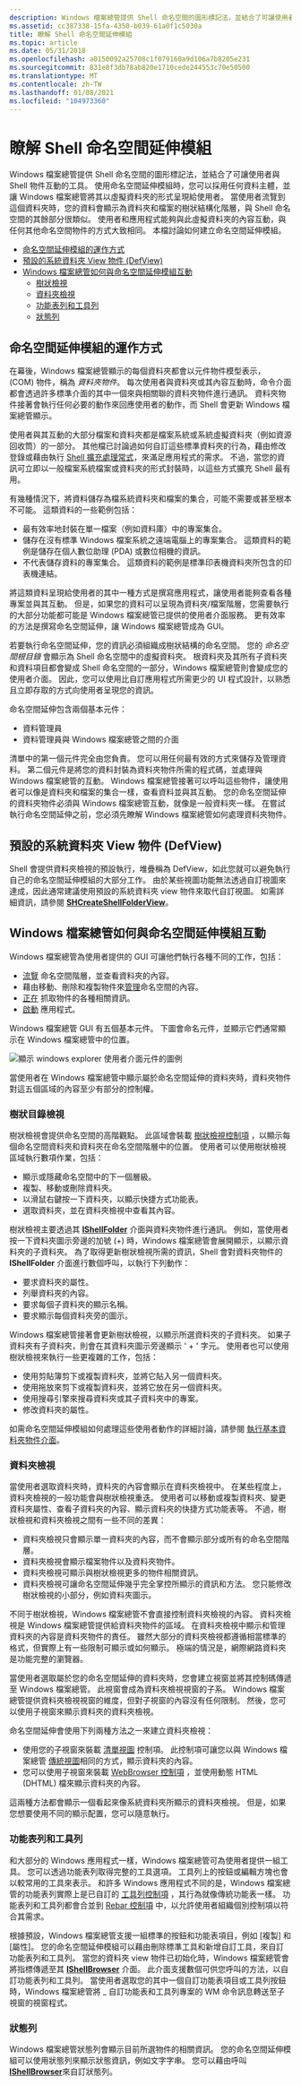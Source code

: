 ```yaml
---
description: Windows 檔案總管提供 Shell 命名空間的圖形標記法，並結合了可讓使用者與 Shell 物件互動的工具。
ms.assetid: cc387338-15fa-4350-b039-61a0f1c5030a
title: 瞭解 Shell 命名空間延伸模組
ms.topic: article
ms.date: 05/31/2018
ms.openlocfilehash: a0150092a25708c1f079160a9d106a7b8205e231
ms.sourcegitcommit: 831e8f3db78ab820e1710cede244553c70e50500
ms.translationtype: MT
ms.contentlocale: zh-TW
ms.lasthandoff: 01/08/2021
ms.locfileid: "104973360"
---
```

# <a name="understanding-shell-namespace-extensions"></a>瞭解 Shell 命名空間延伸模組

Windows 檔案總管提供 Shell 命名空間的圖形標記法，並結合了可讓使用者與 Shell 物件互動的工具。 使用命名空間延伸模組時，您可以採用任何資料主體，並讓 Windows 檔案總管將其以虛擬資料夾的形式呈現給使用者。 當使用者流覽到這個資料夾時，您的資料會顯示為資料夾和檔案的樹狀結構化階層，與 Shell 命名空間的其餘部分很類似。 使用者和應用程式能夠與此虛擬資料夾的內容互動，與任何其他命名空間物件的方式大致相同。 本檔討論如何建立命名空間延伸模組。

-   [命名空間延伸模組的運作方式](#how-a-namespace-extension-works)
-   [預設的系統資料夾 View 物件 (DefView) ](#the-default-system-folder-view-object-defview)
-   [Windows 檔案總管如何與命名空間延伸模組互動](#how-windows-explorer-interacts-with-a-namespace-extension)
    -   [樹狀檢視](#tree-view)
    -   [資料夾檢視](#folder-view)
    -   [功能表列和工具列](#menu-bar-and-toolbars)
    -   [狀態列](#status-bar)

## <a name="how-a-namespace-extension-works"></a>命名空間延伸模組的運作方式

在幕後，Windows 檔案總管顯示的每個資料夾都會以元件物件模型表示， (COM) 物件，稱為 *資料夾物件*。 每次使用者與資料夾或其內容互動時，命令介面都會透過許多標準介面的其中一個來與相關聯的資料夾物件進行通訊。 資料夾物件接著會執行任何必要的動作來回應使用者的動作，而 Shell 會更新 Windows 檔案總管顯示。

使用者與其互動的大部分檔案和資料夾都是檔案系統或系統虛擬資料夾（例如資源回收筒）的一部分。 其他檔已討論過如何自訂這些標準資料夾的行為，藉由修改登錄或藉由執行 [Shell 擴充處理常式](handlers.md)，來滿足應用程式的需求。 不過，當您的資訊可立即以一般檔案系統檔案或資料夾的形式封裝時，以這些方式擴充 Shell 最有用。

有幾種情況下，將資料儲存為檔系統資料夾和檔案的集合，可能不需要或甚至根本不可能。 這類資料的一些範例包括：

-   最有效率地封裝在單一檔案（例如資料庫）中的專案集合。
-   儲存在沒有標準 Windows 檔案系統之遠端電腦上的專案集合。 這類資料的範例是儲存在個人數位助理 (PDA) 或數位相機的資訊。
-   不代表儲存資料的專案集合。 這類資料的範例是標準印表機資料夾所包含的印表機連結。

將這類資料呈現給使用者的其中一種方式是撰寫應用程式，讓使用者能夠查看各種專案並與其互動。 但是，如果您的資料可以呈現為資料夾/檔案階層，您需要執行的大部分功能都可能是 Windows 檔案總管已提供的使用者介面服務。 更有效率的方法是撰寫命名空間延伸，讓 Windows 檔案總管成為 GUI。

若要執行命名空間延伸，您的資訊必須組織成樹狀結構的命名空間。 您的 *命名空間根目錄* 會顯示為 Shell 命名空間中的虛擬資料夾。 根資料夾及其所有子資料夾和資料項目都會變成 Shell 命名空間的一部分，Windows 檔案總管則會變成您的使用者介面。 因此，您可以使用比自訂應用程式所需更少的 UI 程式設計，以熟悉且立即存取的方式向使用者呈現您的資訊。

命名空間延伸包含兩個基本元件：

-   資料管理員
-   資料管理員與 Windows 檔案總管之間的介面

清單中的第一個元件完全由您負責。 您可以用任何最有效的方式來儲存及管理資料。 第二個元件是將您的資料封裝為資料夾物件所需的程式碼，並處理與 Windows 檔案總管的互動。 Windows 檔案總管接著可以呼叫這些物件，讓使用者可以像是資料夾和檔案的集合一樣，查看資料並與其互動。 您的命名空間延伸的資料夾物件必須與 Windows 檔案總管互動，就像是一般資料夾一樣。 在嘗試執行命名空間延伸之前，您必須先瞭解 Windows 檔案總管如何處理資料夾物件。

## <a name="the-default-system-folder-view-object-defview"></a>預設的系統資料夾 View 物件 (DefView) 

Shell 會提供資料夾檢視的預設執行，堆疊稱為 DefView，如此您就可以避免執行自己的命名空間延伸模組的大部分工作。 由於某些視圖功能無法透過自訂視圖來達成，因此通常建議使用預設的系統資料夾 view 物件來取代自訂視圖。 如需詳細資訊，請參閱 [**SHCreateShellFolderView**](/windows/desktop/api/shlobj_core/nf-shlobj_core-shcreateshellfolderview)。

## <a name="how-windows-explorer-interacts-with-a-namespace-extension"></a>Windows 檔案總管如何與命名空間延伸模組互動

Windows 檔案總管為使用者提供的 GUI 可讓他們執行各種不同的工作，包括：

-   [流覽](navigate.md) 命名空間階層，並查看資料夾的內容。
-   藉由移動、刪除和複製物件來[管理](manage.md)命名空間的內容。
-   [正在](folder-info.md) 抓取物件的各種相關資訊。
-   [啟動](launch.md) 應用程式。

Windows 檔案總管 GUI 有五個基本元件。 下圖會命名元件，並顯示它們通常顯示在 Windows 檔案總管中的位置。

![顯示 windows explorer 使用者介面元件的圖例 ](images/nse1.png)

當使用者在 Windows 檔案總管中顯示屬於命名空間延伸的資料夾時，資料夾物件對這五個區域的內容至少有部分的控制權。

### <a name="tree-view"></a>樹狀目錄檢視

樹狀檢視會提供命名空間的高階觀點。 此區域會裝載 [樹狀檢視控制項](../controls/tree-view-controls.md) ，以顯示每個命名空間資料夾和資料夾在命名空間階層中的位置。 使用者可以使用樹狀檢視區域執行數項作業，包括：

-   顯示或隱藏命名空間中的下一個層級。
-   複製、移動或刪除資料夾。
-   以滑鼠右鍵按一下資料夾，以顯示快捷方式功能表。
-   選取資料夾，並在資料夾檢視中查看其內容。

樹狀檢視主要透過其 [**IShellFolder**](/windows/win32/api/shobjidl_core/nn-shobjidl_core-ishellfolder) 介面與資料夾物件進行通訊。 例如，當使用者按一下資料夾圖示旁邊的加號 (+) 時，Windows 檔案總管會展開顯示，以顯示資料夾的子資料夾。 為了取得更新樹狀檢視所需的資訊，Shell 會對資料夾物件的 **IShellFolder** 介面進行數個呼叫，以執行下列動作：

-   要求資料夾的屬性。
-   列舉資料夾的內容。
-   要求每個子資料夾的顯示名稱。
-   要求顯示每個資料夾旁的圖示。

Windows 檔案總管接著會更新樹狀檢視，以顯示所選資料夾的子資料夾。 如果子資料夾有子資料夾，則會在其資料夾圖示旁邊顯示 ' + ' 字元。 使用者也可以使用樹狀檢視來執行一些更複雜的工作，包括：

-   使用剪貼簿剪下或複製資料夾，並將它貼入另一個資料夾。
-   使用拖放來剪下或複製資料夾，並將它放在另一個資料夾。
-   使用搜尋引擎來搜尋資料夾或其子資料夾中的專案。
-   修改資料夾的屬性。

如需命名空間延伸模組如何處理這些使用者動作的詳細討論，請參閱 [執行基本資料夾物件介面](nse-implement.md)。

### <a name="folder-view"></a>資料夾檢視

當使用者選取資料夾時，資料夾的內容會顯示在資料夾檢視中。 在某些程度上，資料夾檢視的一般功能會與樹狀檢視重迭。 使用者可以移動或複製資料夾、變更資料夾屬性、查看子資料夾的內容、顯示資料夾的快捷方式功能表等。 不過，樹狀檢視和資料夾檢視之間有一些不同的差異：

-   資料夾檢視只會顯示單一資料夾的內容，而不會顯示部分或所有的命名空間階層。
-   資料夾檢視會顯示檔案物件以及資料夾物件。
-   資料夾檢視可顯示與樹狀檢視更多的物件相關資訊。
-   資料夾檢視可讓命名空間延伸幾乎完全掌控所顯示的資訊和方法。 您只能修改樹狀檢視的小部分，例如資料夾圖示。

不同于樹狀檢視，Windows 檔案總管不會直接控制資料夾檢視的內容。 資料夾檢視是 Windows 檔案總管提供給資料夾物件的區域。 在資料夾檢視中顯示和管理資料夾的內容是資料夾物件的責任。 雖然大部分的資料夾檢視都遵循相當標準的格式，但實際上有一些限制可顯示或如何顯示。 極端的情況是，網際網路資料夾是功能完整的瀏覽器。

當使用者選取屬於您的命名空間延伸的資料夾時，您會建立視窗並將其控制碼傳遞至 Windows 檔案總管。 此視窗會成為資料夾檢視視窗的子系。 Windows 檔案總管提供資料夾檢視視窗的維度，但對子視窗的內容沒有任何限制。 然後，您可以使用子視窗來顯示資料夾的資料夾檢視。

命名空間延伸會使用下列兩種方法之一來建立資料夾檢視：

-   使用您的子視窗來裝載 [清單視圖](../controls/list-view-control-reference.md) 控制項。 此控制項可讓您以與 Windows 檔案總管 [傳統視圖](../lwef/web-view.md)相同的方式，顯示資料夾的內容。
-   您可以使用子視窗來裝載 [WebBrowser 控制項](/previous-versions/windows/internet-explorer/ie-developer/platform-apis/aa752044(v=vs.85)) ，並使用動態 HTML (DHTML) 檔來顯示資料夾的內容。

這兩種方法都會顯示一個看起來像系統資料夾所顯示的資料夾檢視。 但是，如果您想要使用不同的顯示配置，您可以隨意執行。

### <a name="menu-bar-and-toolbars"></a>功能表列和工具列

和大部分的 Windows 應用程式一樣，Windows 檔案總管可為使用者提供一組工具。 您可以透過功能表列取得完整的工具選項。 工具列上的按鈕或編輯方塊也會以較常用的工具來表示。 和許多 Windows 應用程式不同的是，Windows 檔案總管的功能表列實際上是已自訂的 [工具列控制項](../controls/toolbar-control-reference.md) ，其行為就像傳統功能表一樣。 功能表列和工具列都會合並到 [Rebar 控制項](../controls/rebar-control-reference.md) 中，以允許使用者組織個別控制項以符合其需求。

根據預設，Windows 檔案總管支援一組標準的按鈕和功能表項目，例如 [複製] 和 [屬性]。 您的命名空間延伸模組可以藉由刪除標準工具和新增自訂工具，來自訂功能表列和工具列。 當您的資料夾 view 物件已初始化時，Windows 檔案總管會將指標傳遞至其 [**IShellBrowser**](/windows/win32/api/shobjidl_core/nn-shobjidl_core-ishellbrowser) 介面。 此介面支援數個可供您呼叫的方法，以自訂功能表列和工具列。 當使用者選取您的其中一個自訂功能表項目或工具列按鈕時，Windows 檔案總管將 \_ 自訂功能表和工具列專案的 WM 命令訊息轉送至子視窗的視窗程式。

### <a name="status-bar"></a>狀態列

Windows 檔案總管狀態列會顯示目前所選物件的相關資訊。 您的命名空間延伸模組可以使用狀態列來顯示狀態資訊，例如文字字串。 您可以藉由呼叫 [**IShellBrowser**](/windows/win32/api/shobjidl_core/nn-shobjidl_core-ishellbrowser)來自訂狀態列。

 

 
